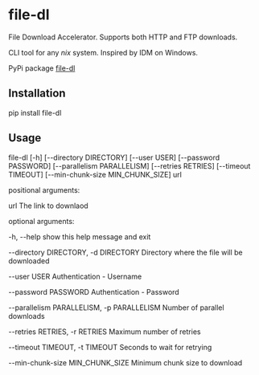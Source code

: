 file-dl
=======

File Download Accelerator. Supports both HTTP and FTP downloads.

CLI tool for any *nix* system. Inspired by IDM on Windows.

PyPi package [file-dl](https://pypi.python.org/pypi/file-dl)


Installation
------------
pip install file-dl


Usage
-----

file-dl [-h] [--directory DIRECTORY] [--user USER]
               [--password PASSWORD] [--parallelism PARALLELISM]
               [--retries RETRIES] [--timeout TIMEOUT]
               [--min-chunk-size MIN_CHUNK_SIZE]
               url


positional arguments:

  url                   The link to downlaod


optional arguments:

  -h, --help            show this help message and exit

  --directory DIRECTORY, -d DIRECTORY  Directory where the file will be downloaded

  --user USER           Authentication - Username

  --password PASSWORD   Authentication - Password

  --parallelism PARALLELISM, -p PARALLELISM  Number of parallel downloads

  --retries RETRIES, -r RETRIES  Maximum number of retries

  --timeout TIMEOUT, -t TIMEOUT  Seconds to wait for retrying

  --min-chunk-size MIN_CHUNK_SIZE Minimum chunk size to download


